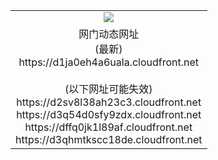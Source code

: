 ﻿<table>
  <tr></tr>
  <tr><td colspan=2 align=center><img src="https://d1ja0eh4a6uala.cloudfront.net/Up/oGate.jpg" /></td></tr>
  <tr><td colspan=2 align=center>网门动态网址<br/>(最新)
<br>https://d1ja0eh4a6uala.cloudfront.net
<br/><br/>(以下网址可能失效)
<br>https://d2sv8l38ah23c3.cloudfront.net
<br>https://d3q54d0sfy9zdx.cloudfront.net
<br>https://dffq0jk1l89af.cloudfront.net
<br>https://d3qhmtkscc18de.cloudfront.net
    </td>
  </tr>
</table>
